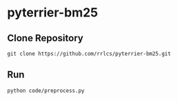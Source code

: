 # pyterrier-bm25


## Clone Repository
```git clone https://github.com/rrlcs/pyterrier-bm25.git```

## Run
```python code/preprocess.py```
